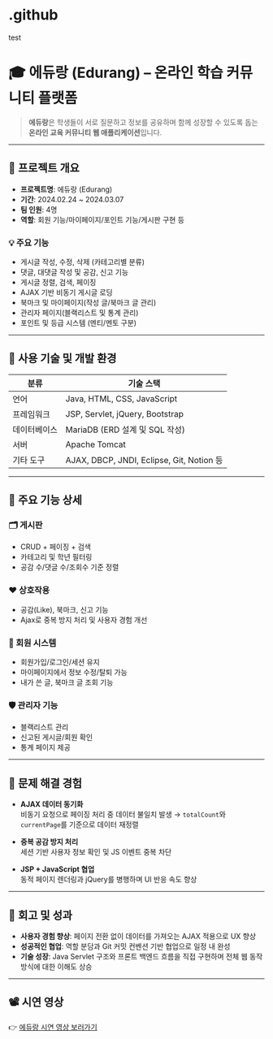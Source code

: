 # .github

test
# 🎓 에듀랑 (Edurang) – 온라인 학습 커뮤니티 플랫폼

> **에듀랑**은 학생들이 서로 질문하고 정보를 공유하며 함께 성장할 수 있도록 돕는 **온라인 교육 커뮤니티 웹 애플리케이션**입니다.

---

## 📌 프로젝트 개요

- **프로젝트명**: 에듀랑 (Edurang)
- **기간**: 2024.02.24 ~ 2024.03.07
- **팀 인원**: 4명
- **역할**: 회원 기능/마이페이지/포인트 기능/게시판 구현 등

### 💡 주요 기능
- 게시글 작성, 수정, 삭제 (카테고리별 분류)
- 댓글, 대댓글 작성 및 공감, 신고 기능
- 게시글 정렬, 검색, 페이징
- AJAX 기반 비동기 게시글 로딩
- 북마크 및 마이페이지(작성 글/북마크 글 관리)
- 관리자 페이지(블랙리스트 및 통계 관리)
- 포인트 및 등급 시스템 (멘티/멘토 구분)

---

## 🔧 사용 기술 및 개발 환경

| 분류        | 기술 스택                                   |
|-------------|---------------------------------------------|
| 언어        | Java, HTML, CSS, JavaScript                 |
| 프레임워크  | JSP, Servlet, jQuery, Bootstrap             |
| 데이터베이스| MariaDB (ERD 설계 및 SQL 작성)         |
| 서버        | Apache Tomcat                               |
| 기타 도구   | AJAX, DBCP, JNDI, Eclipse, Git, Notion 등   |

---

## 🧩 주요 기능 상세

### 🗂 게시판
- CRUD + 페이징 + 검색
- 카테고리 및 학년 필터링
- 공감 수/댓글 수/조회수 기준 정렬

### ❤️ 상호작용
- 공감(Like), 북마크, 신고 기능
- Ajax로 중복 방지 처리 및 사용자 경험 개선

### 👤 회원 시스템
- 회원가입/로그인/세션 유지
- 마이페이지에서 정보 수정/탈퇴 가능
- 내가 쓴 글, 북마크 글 조회 기능

### 🛡 관리자 기능
- 블랙리스트 관리
- 신고된 게시글/회원 확인
- 통계 페이지 제공

---

## 🧪 문제 해결 경험

- **AJAX 데이터 동기화**  
  비동기 요청으로 페이징 처리 중 데이터 불일치 발생 → `totalCount`와 `currentPage`를 기준으로 데이터 재정렬

- **중복 공감 방지 처리**  
  세션 기반 사용자 정보 확인 및 JS 이벤트 중복 차단

- **JSP + JavaScript 협업**  
  동적 페이지 렌더링과 jQuery를 병행하며 UI 반응 속도 향상


---

## 🌱 회고 및 성과

- **사용자 경험 향상**: 페이지 전환 없이 데이터를 가져오는 AJAX 적용으로 UX 향상
- **성공적인 협업**: 역할 분담과 Git 커밋 컨벤션 기반 협업으로 일정 내 완성
- **기술 성장**: Java Servlet 구조와 프론트 백엔드 흐름을 직접 구현하며 전체 웹 동작 방식에 대한 이해도 상승

---

## 📽 시연 영상

👉 [에듀랑 시연 영상 보러가기](https://www.canva.com/design/DAGhBJESapE/EH-xCZ9b4v-Dn0QQWuogiw/watch?utm_content=DAGhBJESapE&utm_campaign=share_your_design&utm_medium=link2&utm_source=shareyourdesignpanel)
